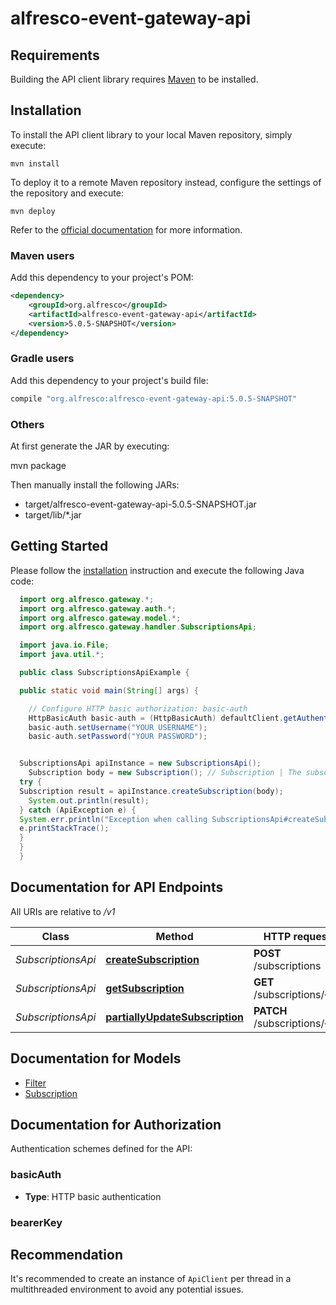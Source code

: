 # alfresco-event-gateway-api

## Requirements

Building the API client library requires [Maven](https://maven.apache.org) to be installed.

## Installation

To install the API client library to your local Maven repository, simply execute:

```shell
mvn install
```

To deploy it to a remote Maven repository instead, configure the settings of the repository and execute:

```shell
mvn deploy
```

Refer to the [official documentation](https://maven.apache.org/plugins/maven-deploy-plugin/usage.html) for more information.

### Maven users

Add this dependency to your project's POM:

```xml
<dependency>
    <groupId>org.alfresco</groupId>
    <artifactId>alfresco-event-gateway-api</artifactId>
    <version>5.0.5-SNAPSHOT</version>
</dependency>
```

### Gradle users

Add this dependency to your project's build file:

```groovy
compile "org.alfresco:alfresco-event-gateway-api:5.0.5-SNAPSHOT"
```

### Others

At first generate the JAR by executing:

mvn package

Then manually install the following JARs:

* target/alfresco-event-gateway-api-5.0.5-SNAPSHOT.jar
* target/lib/*.jar

## Getting Started

Please follow the [installation](#installation) instruction and execute the following Java code:

```java
  import org.alfresco.gateway.*;
  import org.alfresco.gateway.auth.*;
  import org.alfresco.gateway.model.*;
  import org.alfresco.gateway.handler.SubscriptionsApi;

  import java.io.File;
  import java.util.*;

  public class SubscriptionsApiExample {

  public static void main(String[] args) {

    // Configure HTTP basic authorization: basic-auth
    HttpBasicAuth basic-auth = (HttpBasicAuth) defaultClient.getAuthentication("basic-auth");
    basic-auth.setUsername("YOUR USERNAME");
    basic-auth.setPassword("YOUR PASSWORD");


  SubscriptionsApi apiInstance = new SubscriptionsApi();
    Subscription body = new Subscription(); // Subscription | The subscription object to be created
  try {
  Subscription result = apiInstance.createSubscription(body);
    System.out.println(result);
  } catch (ApiException e) {
  System.err.println("Exception when calling SubscriptionsApi#createSubscription");
  e.printStackTrace();
  }
  }
  }
```

## Documentation for API Endpoints

All URIs are relative to */v1*

Class | Method | HTTP request | Description
------------ | ------------- | ------------- | -------------
*SubscriptionsApi* | [**createSubscription**](docs/SubscriptionsApi.md#createSubscription) | **POST** /subscriptions | 
*SubscriptionsApi* | [**getSubscription**](docs/SubscriptionsApi.md#getSubscription) | **GET** /subscriptions/{id} | 
*SubscriptionsApi* | [**partiallyUpdateSubscription**](docs/SubscriptionsApi.md#partiallyUpdateSubscription) | **PATCH** /subscriptions/{id} | 

## Documentation for Models

 - [Filter](docs/Filter.md)
 - [Subscription](docs/Subscription.md)

## Documentation for Authorization

Authentication schemes defined for the API:
### basicAuth

- **Type**: HTTP basic authentication

### bearerKey



## Recommendation

It's recommended to create an instance of `ApiClient` per thread in a multithreaded environment to avoid any potential issues.

